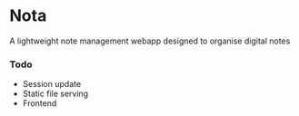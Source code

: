 # Nota

A lightweight note management webapp designed to organise digital notes

### Todo

* Session update
* Static file serving
* Frontend
